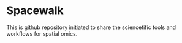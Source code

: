 # Spacewalk

This is github repository initiated to share the sciencetific tools and workflows for spatial omics.

